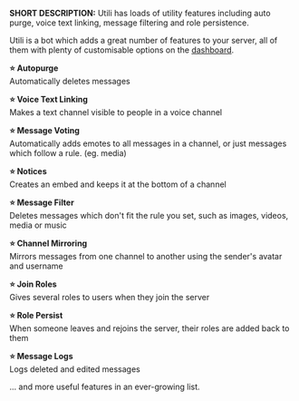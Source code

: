 **SHORT DESCRIPTION:** Utili has loads of utility features including auto purge, voice text linking, message filtering and role persistence.

Utili is a bot which adds a great number of features to your server, all of them with plenty of customisable options on the [dashboard](https://utili.xyz/).

**⭐ Autopurge**  
Automatically deletes messages

**⭐ Voice Text Linking**  
Makes a text channel visible to people in a voice channel

**⭐ Message Voting**  
Automatically adds emotes to all messages in a channel, or just messages which follow a rule. (eg. media)

**⭐ Notices**  
Creates an embed and keeps it at the bottom of a channel

**⭐ Message Filter**  
Deletes messages which don't fit the rule you set, such as images, videos, media or music

**⭐ Channel Mirroring**  
Mirrors messages from one channel to another using the sender's avatar and username

**⭐ Join Roles**  
Gives several roles to users when they join the server

**⭐ Role Persist**  
When someone leaves and rejoins the server, their roles are added back to them

**⭐ Message Logs**  
Logs deleted and edited messages

... and more useful features in an ever-growing list.